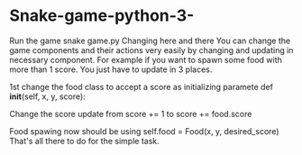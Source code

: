 # Snake-game-python-3-

Run the game
snake game.py
Changing here and there
You can change the game components and their actions very easily by changing and updating in necessary component. For example if you want to spawn some food with more than 1 score. You just have to update in 3 places.

1st change the food class to accept a score as initializing paramete def __init__(self, x, y, score):

Change the score update from score += 1 to score += food.score

Food spawing now should be using self.food = Food(x, y, desired_score) That's all there to do for the simple task.
